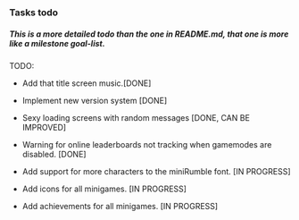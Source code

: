 ### Tasks todo

##### This is a more detailed todo than the one in README.md, that one is more like a milestone goal-list.

TODO: 

- Add that title screen music.[DONE]

- Implement new version system [DONE]

- Sexy loading screens with random messages [DONE, CAN BE IMPROVED]

- Warning for online leaderboards not tracking when gamemodes are disabled. [DONE]

- Add support for more characters to the miniRumble font. [IN PROGRESS]

- Add icons for all minigames. [IN PROGRESS]

- Add achievements for all minigames. [IN PROGRESS]
